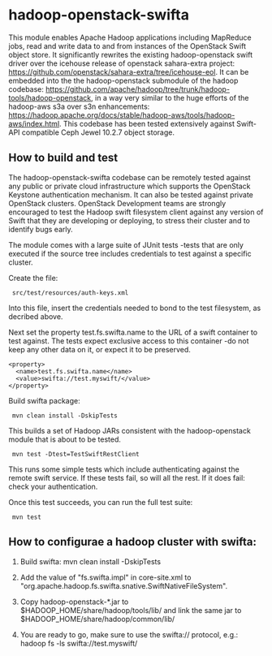 # hadoop-openstack-swifta

This module enables Apache Hadoop applications including MapReduce jobs, read and write data to and from instances of the OpenStack Swift object store. It significantly rewrites the existing hadoop-openstack swift driver over the icehouse release of openstack sahara-extra project: https://github.com/openstack/sahara-extra/tree/icehouse-eol. It can be embedded into the the hadoop-openstack submodule of the hadoop codebase: https://github.com/apache/hadoop/tree/trunk/hadoop-tools/hadoop-openstack, in a way very similar to the huge efforts of the hadoop-aws s3a over s3n enhancements: https://hadoop.apache.org/docs/stable/hadoop-aws/tools/hadoop-aws/index.html. This codebase has been tested extensively against Swift-API compatible Ceph Jewel 10.2.7 object storage. 

## How to build and test

The hadoop-openstack-swifta codebase can be remotely tested against any public or private cloud infrastructure which supports the OpenStack Keystone authentication mechanism. It can also be tested against private OpenStack clusters. OpenStack Development teams are strongly encouraged to test the Hadoop swift filesystem client against any version of Swift that they are developing or deploying, to stress their cluster and to identify bugs early.

The module comes with a large suite of JUnit tests -tests that are only executed if the source tree includes credentials to test against a specific cluster.

Create the file: 
     
     src/test/resources/auth-keys.xml
     
Into this file, insert the credentials needed to bond to the test filesystem, as decribed above.

Next set the property test.fs.swifta.name to the URL of a swift container to test against. The tests expect exclusive access to this container -do not keep any other data on it, or expect it to be preserved.

    <property>
      <name>test.fs.swifta.name</name>
      <value>swifta://test.myswift/</value>
    </property>
    
Build swifta package:

     mvn clean install -DskipTests
   
This builds a set of Hadoop JARs consistent with the hadoop-openstack module that is about to be tested.

     mvn test -Dtest=TestSwiftRestClient
   
This runs some simple tests which include authenticating against the remote swift service. If these tests fail, so will all the rest. If it does fail: check your authentication.

Once this test succeeds, you can run the full test suite:

     mvn test
  

## How to configurae a hadoop cluster with swifta:

1) Build swifta: mvn clean install -DskipTests

2) Add the value of "fs.swifta.impl" in core-site.xml to "org.apache.hadoop.fs.swifta.snative.SwiftNativeFileSystem".

3) Copy hadoop-openstack-*.jar to $HADOOP_HOME/share/hadoop/tools/lib/ and link the same jar to $HADOOP_HOME/share/hadoop/common/lib/

4) You are ready to go, make sure to use the swifta:// protocol, e.g.: hadoop fs -ls swifta://test.myswift/

